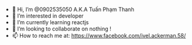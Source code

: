 - 👋 Hi, I’m @0902535050 A.K.A Tuấn Phạm Thanh
- 👀 I’m interested in developer
- 🌱 I’m currently learning reactjs
- 💞️ I’m looking to collaborate on nothing !
- 📫 How to reach me at: https://www.facebook.com/ivel.ackerman.58/

<!---
0902535050/0902535050 is a ✨ special ✨ repository because its `README.md` (this file) appears on your GitHub profile.
You can click the Preview link to take a look at your changes.
--->

